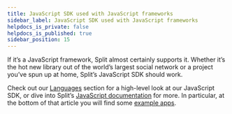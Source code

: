 ```yaml
---
title: JavaScript SDK used with JavaScript frameworks
sidebar_label: JavaScript SDK used with JavaScript frameworks
helpdocs_is_private: false
helpdocs_is_published: true
sidebar_position: 15
---
```


<p>
  <button hidden style={{borderRadius:'8px', border:'1px', fontFamily:'Courier New', fontWeight:'800', textAlign:'left'}}> help.split.io link: https://help.split.io/hc/en-us/articles/360016517431-JavaScript-SDK-used-with-JavaScript-Frameworks </button>
</p>

If it’s a JavaScript framework, Split almost certainly supports it. Whether it’s the hot new library out of the world’s largest social network or a project you’ve spun up at home, Split’s JavaScript SDK should work.

Check out our [Languages](https://www.split.io/product/languages/) section for a high-level look at our JavaScript SDK, or dive into Split’s [JavaScript documentation](https://docs.split.io/docs/javascript-sdk-overview) for more. In particular, at the bottom of that article you will find some [example apps](https://help.split.io/hc/en-us/articles/360020448791-JavaScript-SDK#example-apps).